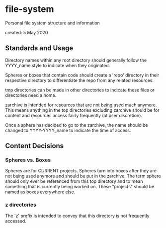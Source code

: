 # file-system
Personal file system structure and information

created: 5 May 2020

## Standards and Usage
Directory names within any root directory should generally follow the YYYY_name style to indicate when they originated.

Spheres or boxes that contain code should create a 'repo' directory in their respective directory to differentiate the repo from any related resources.

tmp directories can be made in other directories to indicate these files or directories need a home.

zarchive is intended for resources that are not being used much anymore. This means anything in the top directories excluding zarchive should be for content and resources access fairly frequently (at user discretion).

Once a sphere has decided to go to the zarchive, the name should be changed to YYYY-YYYY_name to indicate the time of access.


## Content Decisions

### Spheres vs. Boxes
Spheres are for CURRENT projects. Spheres turn into boxes after they are not being used anymore and should be put in the zarchive. The term sphere should only ever be referenced from this top directory and to mean something that is currently being worked on. These "projects" should be named as boxes everywhere else.

 ### z directories
 The 'z' prefix is intended to convey that this directory is not frequently accessed.
